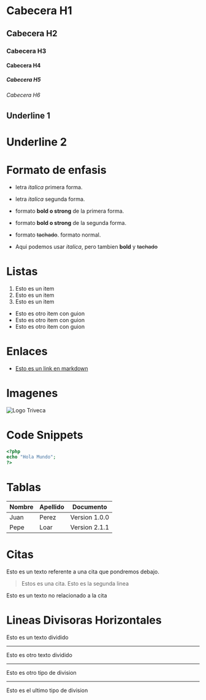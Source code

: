 # Cabecera H1
## Cabecera H2
### Cabecera H3
#### Cabecera H4
##### Cabecera H5
###### Cabecera H6


Underline 1
-----------

Underline 2
===========


# Formato de enfasis

- letra *italica* primera forma.
- letra _italica_ segunda forma.

- formato **bold o strong** de la primera forma.
- formato __bold o strong__ de la segunda forma.

- formato ~~tachado~~. formato normal.

- Aqui podemos usar *italica*, pero tambien __bold__ y ~~tachado~~


# Listas

1. Esto es un item
2. Esto es un item
3. Esto es un item

- Esto es otro item con guion
- Esto es otro item con guion
- Esto es otro item con guion

# Enlaces

- [Esto es un link en markdown](http://www.google.com)

# Imagenes

![Logo Triveca](http://csamaniego.info/img/general/logo.png)

# Code Snippets

``` PHP 
<?php
echo "Hola Mundo";
?>
```

# Tablas

| Nombre | Apellido | Documento |
|--------|----------|-----------|
|Juan|Perez|Version 1.0.0|
|Pepe|Loar| Version 2.1.1|

# Citas

Esto es un texto referente a una cita que pondremos debajo.
> Estos es una cita.
Esto es la segunda linea

Esto es un texto no relacionado a la cita

# Lineas Divisoras Horizontales


Esto es un texto dividido

---
Esto es otro texto dividido

***
Esto es otro tipo de division

___

Esto es el ultimo tipo de division
